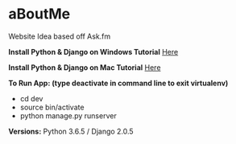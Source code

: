 # aBoutMe
Website Idea based off Ask.fm

**Install Python & Django on Windows Tutorial**
[Here](https://www.codingforentrepreneurs.com/blog/install-python-django-on-windows/)

**Install Python & Django on Mac Tutorial**
[Here](https://www.codingforentrepreneurs.com/blog/install-django-on-mac-or-linux/)


**To Run App: (type deactivate in command line to exit virtualenv)**
- cd dev
- source bin/activate
- python manage.py runserver

**Versions:** Python 3.6.5 / Django 2.0.5
